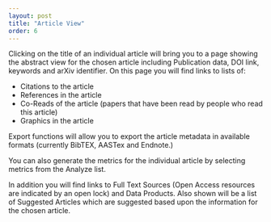 ```yaml
---
layout: post
title: "Article View"
order: 6
---
```


Clicking on the title of an individual article will bring you to a page showing the abstract view for the chosen article including Publication data, DOI link, keywords and arXiv identifier. On this page you will find links to lists of:
   
   * Citations to the article
   * References in the article
   * Co-Reads of the article (papers that have been read by people who read this article)
   * Graphics in the article 
 
Export functions will allow you to export the article metadata in available formats (currently BibTEX, AASTex and Endnote.) 

You can also generate the metrics for the individual article by selecting metrics from the Analyze list.

 In addition you will find links to Full Text Sources (Open Access resources are indicated by an open lock) and Data Products.   Also shown will be a list of Suggested Articles which are suggested based upon the information for the chosen article.  
